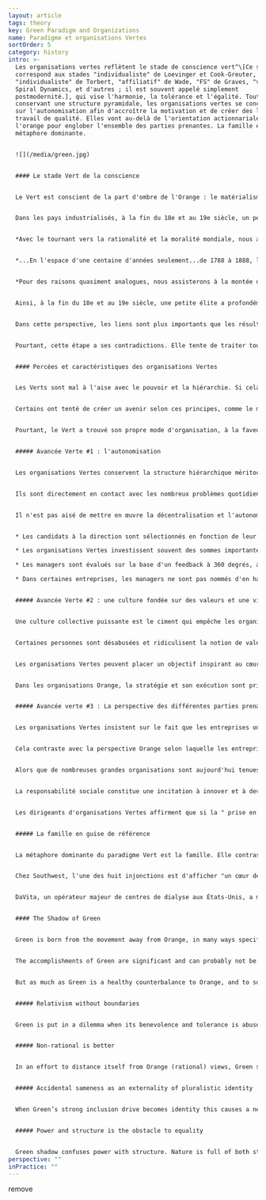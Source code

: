 ```yaml
---
layout: article
tags: theory
key: Green Paradigm and Organizations
name: Paradigme et organisations Vertes
sortOrder: 5
category: history
intro: >-
  Les organisations vertes reflètent le stade de conscience vert^\[Ce stade
  correspond aux stades "individualiste" de Loevinger et Cook-Greuter,
  "individualiste" de Torbert, "affiliatif" de Wade, "FS" de Graves, "vert" de
  Spiral Dynamics, et d'autres ; il est souvent appelé simplement
  postmodernité.], qui vise l'harmonie, la tolérance et l'égalité. Tout en
  conservant une structure pyramidale, les organisations vertes se concentrent
  sur l'autonomisation afin d'accroître la motivation et de créer des lieux de
  travail de qualité. Elles vont au-delà de l'orientation actionnariale de
  l'orange pour englober l'ensemble des parties prenantes. La famille est la
  métaphore dominante.


  ![](/media/green.jpg)


  #### Le stade Vert de la conscience


  Le Vert est conscient de la part d'ombre de l'Orange : le matérialisme, l'inégalité sociale et la perte du sens de la communauté. Le Vert est attentif aux émotions des personnes : toutes les situations méritent respect. Il recherche la communauté, la coopération et le consensus. Les individus s'efforcent de s'intégrer, de créer des liens harmonieux avec tout le monde.


  Dans les pays industrialisés, à la fin du 18e et au 19e siècle, un petit cercle opérant selon le paradigme Vert a défendu l'abolition de l'esclavage, la libération des femmes et la démocratie. Ken Wilber l'exprime ainsi :


  *Avec le tournant vers la rationalité et la moralité mondiale, nous assistons à la montée des mouvements de libération modernes... ce qui est juste et équitable pour tous les humains, sans distinction de race, de sexe ou de croyance.*


  *...En l'espace d'une centaine d'années seulement...de 1788 à 1888, l'esclavage a été banni...de toute société industrielle rationnelle. Dans (les paradigmes antérieurs), l'esclavage est parfaitement acceptable, car l'égalité de dignité et de valeur ne s'étend pas à tous les humains, mais seulement à ceux de votre tribu.*


  *Pour des raisons quasiment analogues, nous assisterons à la montée du féminisme et du mouvement des femmes à l'échelle de la culture... La démocratie, elle aussi, était radicalement nouvelle... Rappelons que dans les "démocraties" grecques, une personne sur trois était esclave, et pratiquement toutes les femmes et les enfants.*^\[Souvent dans l'histoire, nous trouvons des idées en avance sur leur temps, comme la démocratie dans la Grèce antique, c'est-à-dire en avance sur le centre de gravité du développement des personnes à ce moment particulier. Pour s'épanouir, ces idées doivent attendre que l'évolution les rattrape, qu'elle leur fournisse le bon "ventre culturel", comme l'appelle le philosophe américain Richard Tarnas : Une grande question ici est de savoir pourquoi la révolution copernicienne s'est produite au XVIe siècle, avec Copernic lui-même, et au début du XVIIe siècle, avec Kepler et Galilée ? Pourquoi a-t-il fallu attendre jusqu'à ce moment-là, alors qu'un certain nombre de personnes avant Copernic avaient émis l'hypothèse d'un univers héliocentrique et d'une terre planétaire ? On trouve des preuves de cette hypothèse chez les Grecs de l'Antiquité, en Inde et dans les cultures islamiques au Moyen Âge européen. Je pense que cette question montre à quel point un changement majeur de paradigme dépend de plus que de quelques données empiriques supplémentaires et de plus qu'une nouvelle théorie brillante utilisant un nouveau concept. Il dépend en réalité d'un contexte beaucoup plus large, de sorte que la graine d'une idée potentiellement puissante tombe sur un sol totalement différent, à partir duquel cet organisme, ce nouveau cadre conceptuel, peut se développer - littéralement une "conception" dans un nouvel utérus ou une nouvelle matrice culturelle et historique. Richard Tarnas et Dean Radin, "The Timing of Paradigm Shifts", Noetic Now, janvier 2012]


  Ainsi, à la fin du 18e et au 19e siècle, une petite élite a profondément façonné la pensée occidentale. Au 20e siècle, leur nombre a augmenté. Si le Orange prédomine aujourd'hui dans les affaires et la politique, le Vert est très présent dans la pensée académique, les organisations à but non lucratif, le travail social et les activités associatives.


  Dans cette perspective, les liens sont plus importants que les résultats. Plutôt que de prendre des décisions du haut vers le bas, le Vert privilégie les processus collaboratifs, du bas vers le haut, et tente d'amener des points de vue opposés à un consensus. L'Orange glorifie l'esprit de décision. Le Vert exige des leaders qu'ils soient au service de ceux qu'ils dirigent. Cette position est noble, généreuse et empreinte d'empathie. À la lumière des inégalités et des discriminations persistantes, la vie ne doit pas se limiter à une quête égocentrée de carrière et de succès.


  Pourtant, cette étape a ses contradictions. Elle tente de traiter toutes les perspectives de manière égale et se bloque lorsque d'autres abusent de sa capacité à accepter des idées intolérantes. L'égocentrisme du Rouge, la certitude de l'Ambre et l'idéalisme du Vert sont perçus par l'Orange. La relation du Vert aux règles est ambiguë : d'un côté, les règles sont arbitraires et injustes, mais les supprimer est impossible. Le Vert est puissant en tant que paradigme pour briser les anciennes structures, mais souvent moins efficace pour formuler des alternatives pragmatiques.


  #### Percées et caractéristiques des organisations Vertes


  Les Verts sont mal à l'aise avec le pouvoir et la hiérarchie. Si cela signifie que ceux qui sont en haut de l'échelle dominent ceux qui sont en bas, alors il faut abolir la hiérarchie. Donnons à tout le monde le même pouvoir. Il faut laisser les travailleurs posséder l'entreprise à parts égales et prendre les décisions par consensus.


  Certains ont tenté de créer un avenir selon ces principes, comme le mouvement coopératif à la fin du 19e et au début du 20e siècle, ou encore les communautés de vie dans les années 1960. Rétrospectivement, ces formes extrêmes d'égalitarisme se sont avérées ne pas être un succès, à l'échelle et dans le temps.^\[Dans le secteur des entreprises, les coopératives de travail ont échoué à obtenir une adhésion significative. Celles qui subsistent sont souvent gérées selon des pratiques qui sont une combinaison d'orange et de vert. Un exemple de réussite souvent cité est Mondragon, un conglomérat de coopératives basé dans la ville basque du même nom en Espagne (environ 250 entreprises, employant approximativement 100 000 personnes, avec un chiffre d'affaires d'environ 15 milliards d'euros). Toutes les coopératives sont entièrement détenues par les salariés. Les patrons sont élus ; les écarts de salaires sont moins importants qu'ailleurs (mais restent significatifs, pouvant atteindre 9:1 ou plus) ; les travailleurs temporaires n'ont pas le droit de vote, ce qui crée une communauté à deux niveaux où certains sont plus égaux que d'autres. Dans le secteur de l'éducation, il existe plusieurs modèles d'écoles sans structures d'autorité des adultes sur les enfants, notamment la Summerhill School, un pensionnat britannique fondé dans les années 1920. Il pratique une forme radicale de démocratie, où élèves et adultes ont le même pouvoir de vote, et où les cours ne sont pas obligatoires, entre autres différences. Dans la sphère institutionnelle, de nombreux organismes supranationaux - les Nations unies, l'Union européenne et l'Organisation mondiale du commerce, entre autres - disposent de mécanismes de prise de décision au plus haut niveau qui sont, du moins en partie, modelés sur les principes verts tels que le vote démocratique ou unanime des différents pays membres et la présidence tournante. Ces principes de décision verts sont difficiles à faire respecter, et les pays les plus riches ou les plus puissants exigent et finissent souvent par recevoir plus de pouvoirs de vote (souvent même des pouvoirs de veto implicites, voire explicites). Les services du personnel de ces institutions sont le plus souvent gérés comme dans des organisations Ambres.] Arriver à un consensus dans de grands groupes est intrinsèquement difficile.


  Pourtant, le Vert a trouvé son propre mode d'organisation, à la faveur de trois avancées. Certaines des entreprises les plus célèbres et les plus prospères de ces derniers temps - Starbucks, Southwest Airlines, Ben & Jerry's, The Container Store, pour n'en citer que quelques-unes - s'appuient sur des pratiques et une culture Vertes.


  ##### Avancée Verte #1 : l'autonomisation


  Les organisations Vertes conservent la structure hiérarchique méritocratique de l'Orange, mais font descendre autant de décisions que possible vers les collaborateurs de terrain. Ces derniers peuvent prendre des décisions de grande envergure sans l'approbation de la direction.


  Ils sont directement en contact avec les nombreux problèmes quotidiens, de moindre importance. On leur fait confiance pour trouver de meilleures solutions que des experts qui viennent de loin. Les équipes au sol de Southwest Airlines, par exemple, sont habilitées à chercher des solutions créatives aux problèmes des passagers : leurs collègues de la plupart des autres compagnies aériennes doivent se contenter de suivre le règlement.


  Il n'est pas aisé de mettre en œuvre la décentralisation et l'autonomisation à grande échelle. On demande en effet aux managers de partager le pouvoir et le contrôle. Pour que cela fonctionne, les entreprises doivent clairement définir le type de leadership qu'elles attendent des cadres supérieurs et intermédiaires. Les leaders Verts ne doivent pas se contenter de résoudre les problèmes de manière neutre (comme dans le cas de l'Orange), ils doivent être des leaders serviteurs. Ils doivent écouter leurs subordonnés, les responsabiliser, les motiver et les faire évoluer. Du temps et des efforts sont investis dans le développement de leaders serviteurs :


  * Les candidats à la direction sont sélectionnés en fonction de leur état d'esprit et de leur comportement : Sont-ils prêts à partager le pouvoir ? Dirigeront-ils avec humilité ? 

  * Les organisations Vertes investissent souvent des sommes importantes dans des formations pour les managers nouvellement promus, afin de leur enseigner l'état d'esprit et les compétences des leaders serviteurs.

  * Les managers sont évalués sur la base d'un feedback à 360 degrés, afin que les supérieurs soient responsables devant leurs subordonnés.

  * Dans certaines entreprises, les managers ne sont pas nommés d'en haut, mais d'en bas : les subordonnés choisissent leur patron, après avoir interrogé les candidats potentiels.


  ##### Avancée Verte #2 : une culture fondée sur des valeurs et une vision inspirantes.


  Une culture collective puissante est le ciment qui empêche les organisations autonomes de se déliter. On fait confiance aux employés de terrain pour prendre des décisions, guidés par des valeurs communes plutôt que par un gros recueil de directives.


  Certaines personnes sont désabusées et ridiculisent la notion de valeurs partagées. En effet, les organisations Orange se sentent de plus en plus obligées de suivre la mode : elles définissent un ensemble de valeurs, les affichent sur les murs et "en ligne", puis les ignorent si cela est plus pratique pour leurs résultats. Mais là où le leadership s'appuie véritablement sur des valeurs partagées, on rencontre des cultures incroyablement vivantes dans lesquelles les employés se sentent appréciés et responsabilisés. Les résultats sont souvent spectaculaires. La recherche révèle que les organisations fondées sur les valeurs peuvent faire mieux que leurs homologues dans des proportions considérables.^\[La première grande étude remonte à 1992, lorsque John Kotter et James Heskett, professeurs à la Harvard Business School, ont examiné ce lien dans leur livre intitulé "Corporate Culture and Performance". Ils ont établi que les entreprises dotées d'une forte culture d'entreprise et dont les managers/employés sont responsabilisés ont obtenu de meilleurs résultats que les autres entreprises en termes de croissance du chiffre d'affaires (par un facteur de quatre), d'augmentation du cours de l'action (par un facteur de huit) et d'augmentation du bénéfice net (par un facteur de plus de 700) au cours des 11 années considérées dans la recherche. Une étude plus récente menée par Raj Sisodia, Jagh Sheth et David B. Wolfe, dans ce qui est sans doute un livre déterminant pour le modèle organisationnel vert - Firms of Endearment : How World-Class Companies Profit from Passion and Purpose - est parvenue à des conclusions similaires en 2007. Les "firmes de prédilection" étudiées par les auteurs ont obtenu un rendement cumulatif pour les actionnaires de 1 025 % sur les dix années précédant la recherche, contre 122 % pour le S&P 500. D'un point de vue méthodologique, ces résultats sont à prendre avec des pincettes. Il y a un biais de sélection évident, car seules les sociétés exceptionnelles dont on peut s'attendre à ce qu'elles surpassent leurs pairs ont été sélectionnées dans l'échantillon. L'indice de référence, le S&P 500, n'a pas été ajusté en fonction du secteur, de la taille ou d'autres critères. En outre, les critères autres que le modèle d'organisation, tels que les brevets, les modèles commerciaux innovants et l'utilisation des actifs, qui pourraient expliquer un résultat supérieur, n'ont pas été écartés. Le dernier livre de Raj Sisodia, écrit avec John Mackey, comporte un chapitre entier avec des références d'études similaires auxquelles les lecteurs intéressés peuvent se référer. Toute recherche tentant de faire des affirmations aussi générales que la supériorité d'un modèle organisationnel par rapport à un autre se heurte inévitablement à des discussions méthodologiques (et, sur le plan des principes, on pourrait remettre en question le rendement ou la croissance des actions en tant que mesure principale pour évaluer le succès, comme le font la plupart de ces études). Il se peut qu'en fin de compte, l'expérience directe compte davantage que les affirmations académiques. Quiconque passe du temps dans des organisations telles que Southwest Airlines ou The Container Store reviendra convaincu que les travailleurs responsabilisés dans des entreprises axées sur les valeurs obtiendront en moyenne de meilleurs résultats que leurs pairs dans des environnements plus traditionnels.]


  Les organisations Vertes peuvent placer un objectif inspirant au cœur de ce qu'elles font. Southwest ne se considère pas seulement comme une entreprise de transport ; elle insiste sur le fait qu'elle est une entreprise de "liberté", qui aide ses clients à se rendre dans des endroits où ils ne pourraient pas aller sans les tarifs avantageux de Southwest. Ben & Jerry's ne se contente pas de proposer des glaces, mais se soucie également de la terre et de l'environnement.


  Dans les organisations Orange, la stratégie et son exécution sont primordiales. Dans les organisations vertes, la culture est primordiale. Les PDG des organisations Vertes affirment que la promotion de la culture et des valeurs partagées est leur tâche principale. Cette orientation confère aux ressources humaines (RH) un rôle central. Le directeur des RH est souvent un membre influent de l'équipe dirigeante et un conseiller direct du PDG. Il est à la tête d'une équipe conséquente qui orchestre des investissements importants dans des processus tels que la formation, les initiatives culturelles, le feedback à 360°, la planification de la continuité et les enquêtes sur le bien-être des collaborateurs.


  ##### Avancée verte #3 : La perspective des différentes parties prenantes


  Les organisations Vertes insistent sur le fait que les entreprises ont une responsabilité non seulement envers les investisseurs, mais aussi envers la direction, les employés, les clients, les fournisseurs, les communautés locales, la société en général et l'environnement. Le rôle du leadership est de faire les bons compromis afin que toutes les parties prenantes puissent prospérer.


  Cela contraste avec la perspective Orange selon laquelle les entreprises à but lucratif doivent fonctionner dans une logique d'actionnaire et que l'obligation première de la direction est de maximiser les profits pour les investisseurs. La "main invisible" d'Adam Smith est souvent invoquée pour expliquer comment cela profite à toutes les parties prenantes à long terme.


  Alors que de nombreuses grandes organisations sont aujourd'hui tenues de publier un rapport sur la responsabilité sociale, les organisations Vertes considèrent que la responsabilité sociale fait partie intégrante de leur mode de fonctionnement. Elle ne constitue pas une obligation gênante.


  La responsabilité sociale constitue une incitation à innover et à devenir des entreprises plus citoyennes. Elles travaillent avec des fournisseurs situés dans des pays en développement pour améliorer les conditions de travail et prévenir le travail des enfants ; elles réduisent leur empreinte carbone et leur consommation d'eau ; elles sont susceptibles de recycler les produits et de réduire les emballages.


  Les dirigeants d'organisations Vertes affirment que si la " prise en compte des parties prenantes " peut entraîner des coûts plus élevés à court terme, elle sera bénéfique pour tous à long terme, y compris pour les actionnaires.


  ##### La famille en guise de référence


  La métaphore dominante du paradigme Vert est la famille. Elle contraste avec "l'organisation en tant que machine" de la réalisation orange. Lorsque les dirigeants des organisations vertes s'expriment, vous ne pouvez pas manquer de remarquer combien cette métaphore revient fréquemment : les employés font partie de la même famille, ils sont dans le même bateau, prêts à s'entraider, à être là les uns pour les autres.


  Chez Southwest, l'une des huit injonctions est d'afficher "un cœur de serviteur". Dans le Southwest Way, il s'agit pour les employés d'"embrasser la famille SWA".


  DaVita, un opérateur majeur de centres de dialyse aux États-Unis, a mis en œuvre les principes du paradigme Vert de manière très cohérente.^[Le Stanford Business Case 2006 sur DaVita est très lisible et constitue une bonne ressource pour les lecteurs souhaitant se plonger dans une description plus détaillée des principes et pratiques organisationnels du paradigme Vert.] Il utilise une autre métaphore communautaire, le village, et appelle ses 41 000 employés des citoyens. Le siège de l'entreprise est connu sous le nom de Casa DaVita, tandis que Kent Thiry, le président-directeur général, est appelé maire du village. On lui attribue le mérite d'avoir sauvé l'entreprise de la quasi-faillite en 1999 et de son succès actuel grâce à la culture Verte qu'il a instaurée.


  #### The Shadow of Green


  Green is born from the movement away from Orange, in many ways specifically away from the shadow of Orange. At its peak, Green is communitarian, egalitarian and consensual.^\[Don Beck puts it this way: "Our science left us numb, without heart and soul, and with only the outer manifestations of success. The “good life” was measured only in materialistic terms. We discover that we have become alienated from ourselves, as well as from others. [...] the basic human being has been neglected. The focus shifts from personal achievement to group- and community-oriented goals and objectives—for GREEN, we are all one human family. GREEN begins by making peace with ourselves and then expands to looking at the dissonance and conflicts in society and wanting to make peace there, too, addressing the economic gaps and inequities created by ORANGE, and also by BLUE and by RED, to bring peace and brotherhood so we can all share equally. Gender roles are derigidified, glass ceilings opened, affirmative action plans are implemented, and social class distinctions blurred. Spirituality returns as a nondenominational, nonsectarian “unity.””]


  The accomplishments of Green are significant and can probably not be overstated. In the short time of it’s existence humanity has seen major change in the direction of a more humane society: the civil rights movement, the women’s liberation movement, the global drive for environmental protection, heightened awareness for the need to protect our ecosystems, health care reforms, improved awareness of marginalization of minority groups in society, and more are all examples of progress that would never have emerged without it.


  But as much as Green is a healthy counterbalance to Orange, and to some extent also the previous stages, it is also a stage that can rigidify too far into its own spectrum and display its very own shadow tendencies.


  ##### Relativism without boundaries


  Green is put in a dilemma when its benevolence and tolerance is abused by the same groups that Green wants to invite into equality on equal terms. Green shadow is forced to choose between accepting when non-tolerant Amber and Red abuses its tolerance or to acknowledge that not all worldviews have the same level of maturity and may need different levels of limitation.


  ##### Non-rational is better


  In an effort to distance itself from Orange (rational) views, Green shadow sees all non-rational value systems as preferable. Green has a romantic notion with ‘back to nature’. It often does not see how pre-rational worldviews are deeply limited and how different they are from post-rational Green worldviews.


  ##### Accidental sameness as an externality of pluralistic identity


  When Green’s strong inclusion drive becomes identity this causes a need for shared ideals as a prerequisite for group membership consideration.^\[The resulting attitude becomes protection of the unique sameness inside the organization. This couples with an implicit judgement and suspiciousness of outsiders as potential threats to the established culture. This typically does not manifest in explicit or outspoken criticism as Green often tries to avoid confrontation. Rather this is more often seen as a moral high ground of implicit “shoulds” and unspoken expectations of certain views and means of expressions that must be exhibited or agreed on for acceptance from insiders. Any lack of such views or expression is confirmation that non-acceptance is justified. Clare W Graves puts it this way: “Green brings into existence the sociocratic value system, in which emphasis is placed upon ‘getting along’, accepting the authority of the group or the majority, and seeking status from others. This ‘other directed’ individual believes he will find salvation in belonging and in participating with others in what they want him to do. While the individual has given up his dogmatism, he nevertheless rigidifies in a world of sociocentric thinking.”, for more see The Mean Green Hypothesis: Fact or Fiction, by Natasha Todorovic] When this “like me, like us” filter becomes more important to determine membership than if an individual is motivated and capable to contribute to the organization’s purpose this often causes three problems at the collective level: Limited choice of people, lack of diversity inside the organization and a limited ability to get things done.


  ##### Power and structure is the obstacle to equality


  Green shadow confuses power with structure. Nature is full of both structure and natural hierarchy. In an effort to eradicate ineaquality Green shadow often attempts to dismantle all hiearchy and structure. But removing all formal structure from an organization does not defuse power, it forces power underground into informal structures. When members of these informal structures are not elected by members of the whole group the individuals who have power don't need to answer to the whole group or organization. This reduces transparency about use of power and disjoints power from accountability.^\[The natural cause of differences of power and influence is rooted in the diversity in individual people. We all have different levels of abilities, experience, range of expression and when we use these they naturally result in exercise of our own personal power - which is genuinely different in strength and nature. Jo Freeman puts it this way: “The idea of ‘structurelessness’ does not prevent the formation of informal structures, but only formal ones. [...] Thus, ‘structurelessness’ becomes a way of masking power. An unstructured group always has an informal, or covert, structure. It is this informal structure, particularly in unstructured groups, which forms the basis for elites. An elite refers to a small group of people who have power over a larger group of which they are part, usually without direct responsibility to that larger group, and often without their knowledge or consent. Elites are not conspiracies.These friendship groups function as networks of communication outside any regular channels for such communication that may have been set up by a group. Because people are friends, usually sharing the same values and orientations, because they talk to each other socially and consult with each other when common decisions have to be made, the people involved in these networks have more power in the group than those who don’t. For everyone to have the opportunity to be involved in a given group and to participate in its activities there needs to be explicit structure. The rules of decision-making must be open and available to everyone, and this can only happen if they are formalised. A ‘Structurelessness’ organisation is impossible. We can only decide whether or not to have a formally or informally structured one. \[...] All groups create informal structures as a result of the interaction patterns among the members. Such informal structures can do very useful things. But only unstructured groups are totally governed by them. When informal elites are combined with a myth of ‘structurelessness’, there can be no attempt to put limits on the use of power. Consequences: a) people listen to others because they like them, not because they say significant things. b) informal structures have no obligation to be responsible to the group at large. Their power was not given to them; it cannot be taken away. Their influence is not based on what they do for the group; therefore they cannot be directly influenced by the group.”, see The Tyranny of Structurelessness, by Jo Freeman for more.]Power can’t simply be wished away. Like the Hydra, if you cut off its head, another will pop up somewhere else.
perspective: ""
inPractice: ""
---
```

remove